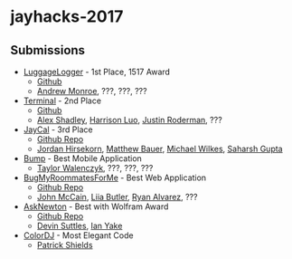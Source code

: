 # jayhacks-2017

## Submissions

* [LuggageLogger](https://devpost.com/software/luggage-logger) - 1st Place, 1517 Award
  * [Github](https://github.com/andrew-monroe/LuggageLogger)
  * [Andrew Monroe](https://github.com/andrew-monroe), ???, ???, ???
* [Terminal](https://devpost.com/software/terminal) - 2nd Place
  * [Github](https://github.com/justinro-underscore/Terminal---JayHacks-2017)
  * [Alex Shadley](https://github.com/alex4864), [Harrison Luo](https://github.com/harryl6798), [Justin Roderman](https://github.com/justinro-underscore), ???
* [JayCal](https://devpost.com/software/jayhacks-project) - 3rd Place
  * [Github Repo](https://github.com/matthewbauer/jaycal)
  * [Jordan Hirsekorn](https://github.com/jhirsekorn), [Matthew Bauer](https://github.com/matthewbauer), [Michael Wilkes](https://github.com/mikebwilkes), [Saharsh Gupta](https://github.com/saharshgupta)
* [Bump](https://devpost.com/software/bump-j48q2o) - Best Mobile Application
  * [Taylor Walenczyk](https://github.com/twalenczyk), ???, ???, ???
* [BugMyRoommatesForMe](https://devpost.com/software/bugmyroommatesforme) - Best Web Application
  * [Github Repo](https://github.com/johnmccain/bugmyroommatesforme)
  * [John McCain](https://github.com/johnmccain), [Liia Butler](https://github.com/liiabiia), [Ryan Alvarez](https://github.com/RedRyan111), ???
* [AskNewton](https://devpost.com/software/asknewton) - Best with Wolfram Award
  * [Github Repo](https://github.com/DevinSuttles/Twitter)
  * [Devin Suttles](https://github.com/DevinSuttles), [Ian Yake](https://github.com/IYake)
* [ColorDJ](https://devpost.com/software/colordj-atyksi) - Most Elegant Code
  * [Patrick Shields](https://github.com/psshields)
 
